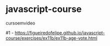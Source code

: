 # javascript-course
 cursoemvideo

 #1 - https://figueiredofelipe.github.io/javascript-course/exercises/ex11b/ex11b-age-vote.html
